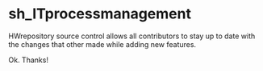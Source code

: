 # sh_ITprocessmanagement
HWrepository
source control allows all contributors to stay up to date with the changes that other made while adding new features.

Ok. Thanks! 
